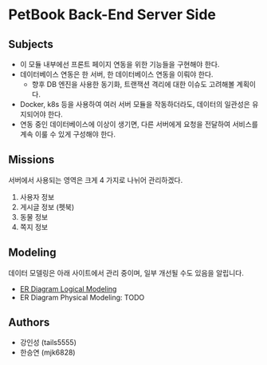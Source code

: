 # PetBook Back-End Server Side

## Subjects

- 이 모듈 내부에선 프론트 페이지 연동을 위한 기능들을 구현해야 한다.
- 데이터베이스 연동은 한 서버, 한 데이터베이스 연동을 이뤄야 한다.
  - 향후 DB 엔진을 사용한 동기화, 트랜잭션 격리에 대한 이슈도 고려해볼 계획이다.
- Docker, k8s 등을 사용하여 여러 서버 모듈을 작동하더라도, 데이터의 일관성은 유지되어야 한다.
- 연동 중인 데이터베이스에 이상이 생기면, 다른 서버에게 요청을 전달하여 서비스를 계속 이룰 수 있게 구성해야 한다.

## Missions

서버에서 사용되는 영역은 크게 4 가지로 나뉘어 관리하겠다.

1. 사용자 정보
2. 게시글 정보 (펫북)
3. 동물 정보
4. 쪽지 정보

## Modeling

데이터 모델링은 아래 사이트에서 관리 중이며, 일부 개선될 수도 있음을 알립니다.

* [ER Diagram Logical Modeling](https://miro.com/app/board/uXjVO3-jqbI=/)
* ER Diagram Physical Modeling: TODO

## Authors

* 강인성 (tails5555)
* 한승연 (mjk6828)
